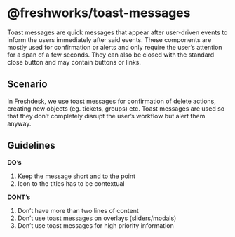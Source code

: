 @freshworks/toast-messages
==============================================================================

Toast messages are quick messages that appear after user-driven events to inform the users immediately after said events. These components are mostly used for confirmation or alerts and only require the user’s attention for a span of a few seconds. They can also be closed with the standard close button and may contain buttons or links.

Scenario
------------------------------------------------------------------------------
In Freshdesk, we use toast messages for confirmation of delete actions, creating new objects (eg. tickets, groups) etc. Toast messages are used so that they don’t completely disrupt the user’s workflow but alert them anyway.

Guidelines
------------------------------------------------------------------------------
**DO’s**

1. Keep the message short and to the point
2. Icon to the titles has to be contextual

**DONT’s**

1. Don’t have more than two lines of content
2. Don’t use toast messages on overlays (sliders/modals)
3. Don’t use toast messages for high priority information
